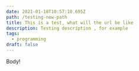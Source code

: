 ```yaml
---
date: 2021-01-18T10:57:10.695Z
path: /testing-new-path
title: This is a test, what will the url be like
description: Testing description , for example
tags:
  - programming
draft: false
---
```

Body!